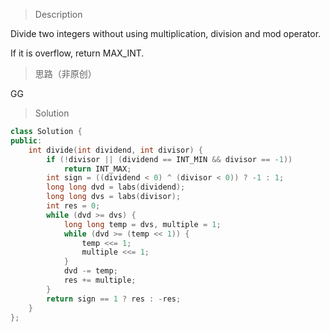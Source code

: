 > Description

Divide two integers without using multiplication, division and mod operator.

If it is overflow, return MAX_INT.

> 思路（非原创）

GG

> Solution

```C++
class Solution {
public:
    int divide(int dividend, int divisor) {
        if (!divisor || (dividend == INT_MIN && divisor == -1))
            return INT_MAX;
        int sign = ((dividend < 0) ^ (divisor < 0)) ? -1 : 1;
        long long dvd = labs(dividend);
        long long dvs = labs(divisor);
        int res = 0;
        while (dvd >= dvs) { 
            long long temp = dvs, multiple = 1;
            while (dvd >= (temp << 1)) {
                temp <<= 1;
                multiple <<= 1;
            }
            dvd -= temp;
            res += multiple;
        }
        return sign == 1 ? res : -res; 
    }
};
```
